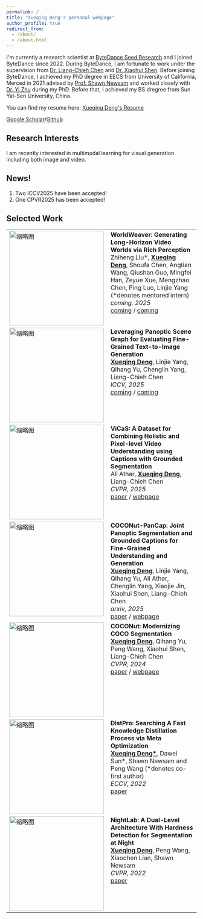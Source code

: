 ```yaml
---
permalink: /
title: "Xueqing Deng's personal webpage"
author_profile: true
redirect_from: 
  - /about/
  - /about.html
---
```


I'm currently a research scientist at [ByteDance Seed Research](https://seed.bytedance.com/en/) and I joined ByteDance since 2022. During ByteDance, I am fortunate to work under the supervision from [Dr. Liang-Chieh Chen](https://scholar.google.com/citations?user=ACjYGPUAAAAJ&hl=en) and [Dr. Xiaohui Shen](https://scholar.google.com/citations?user=pViZYwIAAAAJ&hl=en).  Before joining ByteDance, I achieved my PhD degree in EECS from University of California, Merced in 2021 advised by [Prof. Shawn Newsam](https://scholar.google.com/citations?view_op=list_works&hl=en&hl=en&user=pQZX0mEAAAAJ&sortby=pubdate) and worked closely with [Dr. Yi Zhu](https://scholar.google.com/citations?user=IXw4UiwAAAAJ&hl=en) during my PhD. Before that, I achieved my BS dregree from Sun Yat-Sen University, China.

You can find my resume here: [Xueqing Deng's Resume](https://xdeng7.github.io/xqdeng77.github.io/assets/cv_xueqing.pdf)

[Google Scholar](https://scholar.google.com/citations?user=UGhyv2UAAAAJ&hl=en)/[Github](https://github.com/xdeng7)

Research Interests
------
I am recently interested in multimodal learning for visual generation including both image and video.

News!
------
1. Two ICCV2025 have been accepted!
2. One CPVR2025 has been accepted!

Selected Work
------
<table border="0" style="border-collapse: collapse;">
   <tr>
    <td style="padding-right:10px; vertical-align:top;">
      <img src="https://xdeng7.github.io/xqdeng77.github.io/assets/videoweaver.png" alt="缩略图" width="250">
    </td>
    <td style="vertical-align:top;">
      <a href="https://your-paper-link.com" style="font-size:16px; font-weight:bold; text-decoration:none;">
        WorldWeaver: Generating Long-Horizon Video Worlds via Rich Perception
      </a><br>
      Zhiheng Liu*, <b><u>Xueqing Deng</u></b>, Shoufa Chen, Angtian Wang, Qiushan Guo, Mingfei Han, Zeyue Xue, Mengzhao Chen, Ping Luo, Linjie Yang (*denotes mentored intern)<br>
      <em>coming, 2025</em><br>
      <a href="https://your-paper-link.com">coming</a> /
      <a href="https://your-project-link.com">coming</a>
    </td>
  </tr>
  
  <tr>
    <td style="padding-right:10px; vertical-align:top;">
      <img src="https://xdeng7.github.io/xqdeng77.github.io/assets/psgbench.png" alt="缩略图" width="250">
    </td>
    <td style="vertical-align:top;">
      <a href="https://your-paper-link.com" style="font-size:16px; font-weight:bold; text-decoration:none;">
        Leveraging Panoptic Scene Graph for Evaluating Fine-Grained Text-to-Image Generation
      </a><br>
      <b><u>Xueqing Deng</u></b>, Linjie Yang, Qihang Yu, Chenglin Yang, Liang-Chieh Chen<br>
      <em>ICCV, 2025</em><br>
      <a href="https://your-paper-link.com">coming</a> /
      <a href="https://your-project-link.com">coming</a>
    </td>
  </tr>
  <tr>
    <td style="padding-right:10px; vertical-align:top;">
      <img src="https://xdeng7.github.io/xqdeng77.github.io/assets/vicas.png" alt="缩略图" width="250">
    </td>
    <td style="vertical-align:top;">
      <a href="https://your-paper-link.com" style="font-size:16px; font-weight:bold; text-decoration:none;">
        ViCaS: A Dataset for Combining Holistic and Pixel-level Video Understanding using Captions with Grounded Segmentation
      </a><br>
      Ali Athar, <b><u>Xueqing Deng</u></b>, Liang-Chieh Chen<br>
      <em>CVPR, 2025</em><br>
      <a href="https://openaccess.thecvf.com/content/CVPR2025/html/Athar_ViCaS_A_Dataset_for_Combining_Holistic_and_Pixel-level_Video_Understanding_CVPR_2025_paper.html">paper</a> /
      <a href="https://ali2500.github.io/vicas-project/">webpage</a>
    </td>
  </tr>
    <tr>
    <td style="padding-right:10px; vertical-align:top;">
      <img src="https://xdeng7.github.io/xqdeng77.github.io/assets/coconut_pancap.png" alt="缩略图" width="250">
    </td>
    <td style="vertical-align:top;">
      <a href="https://your-paper-link.com" style="font-size:16px; font-weight:bold; text-decoration:none;">
        COCONut-PanCap: Joint Panoptic Segmentation and Grounded Captions for Fine-Grained Understanding and Generation
      </a><br>
     <b><u>Xueqing Deng</u></b>, Linjie Yang, Qihang Yu, Ali Athar, Chenglin Yang, Xiaojie Jin, Xiaohui Shen, Liang-Chieh Chen<br>  
      <em>arxiv, 2025</em><br>
      <a href="https://arxiv.org/abs/2502.02589">paper</a> /
      <a href="https://xdeng7.github.io/coconut.github.io/coconut_pancap.html">webpage</a>
    </td>
  </tr>
      <tr>
    <td style="padding-right:10px; vertical-align:top;">
      <img src="https://xdeng7.github.io/xqdeng77.github.io/assets/coconut.png" alt="缩略图" width="250">
    </td>
    <td style="vertical-align:top;">
      <a href="https://your-paper-link.com" style="font-size:16px; font-weight:bold; text-decoration:none;">
        COCONut: Modernizing COCO Segmentation
      </a><br>
     <b><u>Xueqing Deng</u></b>, Qihang Yu, Peng Wang, Xiaohui Shen, Liang-Chieh Chen<br>  
      <em>CVPR, 2024</em><br>
      <a href="https://openaccess.thecvf.com/content/CVPR2024/papers/Deng_COCONut_Modernizing_COCO_Segmentation_CVPR_2024_paper.pdf">paper</a> /
      <a href="https://xdeng7.github.io/coconut.github.io/">webpage</a>
    </td>
  </tr>
       <tr>
    <td style="padding-right:10px; vertical-align:top;">
      <img src="https://xdeng7.github.io/xqdeng77.github.io/assets/distpro.png" alt="缩略图" width="250">
    </td>
    <td style="vertical-align:top;">
      <a href="https://your-paper-link.com" style="font-size:16px; font-weight:bold; text-decoration:none;">
        DistPro: Searching A Fast Knowledge Distillation Process via Meta Optimization
      </a><br>
     <b><u>Xueqing Deng*</u></b>, Dawei Sun*, Shawn Newsam and Peng Wang (*denotes co-first author)<br>  
      <em>ECCV, 2022</em><br>
      <a href="https://openaccess.thecvf.com/content/CVPR2022/html/Deng_NightLab_A_Dual-Level_Architecture_With_Hardness_Detection_for_Segmentation_at_CVPR_2022_paper.html">paper</a> 
    </td>
  </tr>
   <tr>
    <td style="padding-right:10px; vertical-align:top;">
      <img src="https://xdeng7.github.io/xqdeng77.github.io/assets/nightlab.png" alt="缩略图" width="250">
    </td>
    <td style="vertical-align:top;">
      <a href="https://your-paper-link.com" style="font-size:16px; font-weight:bold; text-decoration:none;">
        NightLab: A Dual-Level Architecture With Hardness Detection for Segmentation at Night
      </a><br>
     <b><u>Xueqing Deng</u></b>, Peng Wang, Xiaochen Lian, Shawn Newsam<br>  
      <em>CVPR, 2022</em><br>
      <a href="https://openaccess.thecvf.com/content/CVPR2022/html/Deng_NightLab_A_Dual-Level_Architecture_With_Hardness_Detection_for_Segmentation_at_CVPR_2022_paper.html">paper</a> 
    </td>
  </tr>

</table>



